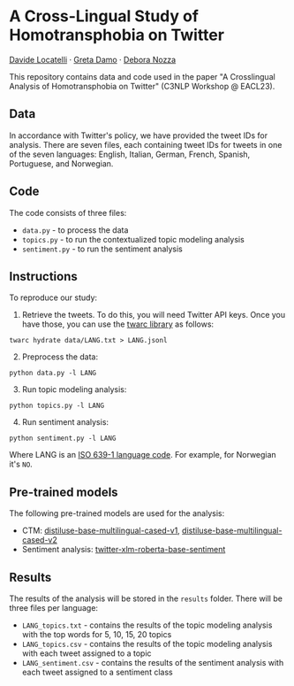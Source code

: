# A Cross-Lingual Study of Homotransphobia on Twitter

[Davide Locatelli](http://davidelct.com) · [Greta Damo](https://milanlproc.github.io/authors/greta_damo/) · [Debora Nozza](http://dnozza.github.io/)

This repository contains data and code used in the paper "A Crosslingual Analysis of Homotransphobia on Twitter" (C3NLP Workshop @ EACL23).

## Data

In accordance with Twitter's policy, we have provided the tweet IDs for analysis. There are seven files, each containing tweet IDs for tweets in one of the seven languages: English, Italian, German, French, Spanish, Portuguese, and Norwegian.

## Code 

The code consists of three files:
- `data.py` - to process the data
- `topics.py` - to run the contextualized topic modeling analysis
- `sentiment.py` - to run the sentiment analysis

## Instructions

To reproduce our study:
1. Retrieve the tweets. To do this, you will need Twitter API keys. Once you have those, you can use the [twarc library](https://twarc-project.readthedocs.io/en/latest/) as follows:
```
twarc hydrate data/LANG.txt > LANG.jsonl
```
2. Preprocess the data:
```
python data.py -l LANG
```
3. Run topic modeling analysis:
```
python topics.py -l LANG
```
4. Run sentiment analysis:
```
python sentiment.py -l LANG
```
Where LANG is an [ISO 639-1 language code](https://en.wikipedia.org/wiki/List_of_ISO_639-1_codes). For example, for Norwegian it's `NO`.

## Pre-trained models

The following pre-trained models are used for the analysis:
- CTM: [distiluse-base-multilingual-cased-v1](https://huggingface.co/sentence-transformers/distiluse-base-multilingual-cased-v1), [distiluse-base-multilingual-cased-v2](https://huggingface.co/sentence-transformers/distiluse-base-multilingual-cased-v2)
- Sentiment analysis: [twitter-xlm-roberta-base-sentiment](https://huggingface.co/cardiffnlp/twitter-xlm-roberta-base-sentiment)

## Results

The results of the analysis will be stored in the `results` folder. There will be three files per language: 
- `LANG_topics.txt` - contains the results of the topic modeling analysis with the top words for 5, 10, 15, 20 topics
- `LANG_topics.csv` - contains the results of the topic modeling analysis with each tweet assigned to a topic
- `LANG_sentiment.csv` - contains the results of the sentiment analysis with each tweet assigned to a sentiment class
